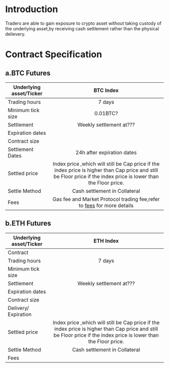 # Introduction
Traders are able to gain exposure to crypto asset without taking custody of the underlying asset,by receiving cash settlement rather than the physical delievery.


# Contract Specification 

## a.BTC Futures

| Underlying asset/Ticker  | BTC Index          | 
| -------------            |:-------------: | 
| Trading hours            | 7 days         |  
| Minimum tick size        |  0.01BTC?              |   
| Settlement               |   Weekly settlement at???             | 
| Expiration dates         |          |  
| Contract size            |               |   
| Settlement Dates         |     24h after expiration dates           |   
| Settled price            |  Index price ,which will still be Cap price if the index price is higher than Cap price and still be Floor price if the index price is lower than the Floor price.            | 
| Settle Method            |    Cash settlement in Collateral      |  
| Fees                     |   Gas fee and Market Protocol trading fee,refer to [fees](en/fees.md) for more details|   


## b.ETH Futures

| Underlying asset/Ticker  | ETH Index          | 
| -------------            |:-------------: |
| Contract                 |                | 
| Trading hours            | 7 days         |  
| Minimum tick size        |                |   
| Settlement               |   Weekly settlement at???             | 
| Expiration dates         |          |  
| Contract size            |                |   
| Delivery/ Expiration     |                |   
| Settled price            |  Index price ,which will still be Cap price if the index price is higher than Cap price and still be Floor price if the index price is lower than the Floor price.            | 
| Settle Method            |    Cash settlement in Collateral      |  
| Fees                     |                |   
